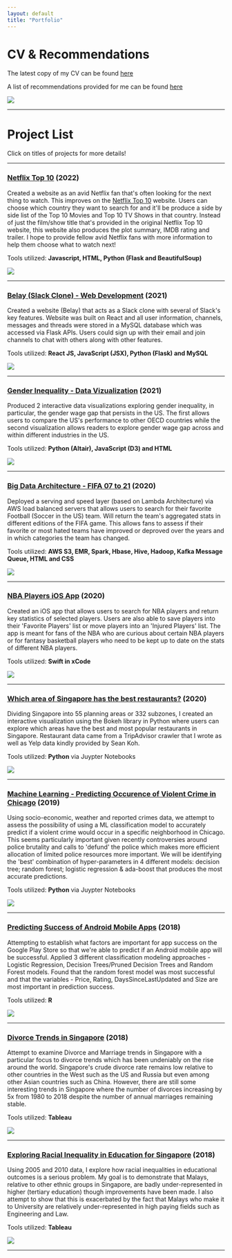```yaml
---
layout: default
title: "Portfolio"
---
```


# CV & Recommendations

The latest copy of my CV can be found [here](https://domteo95.github.io/cv/)

A list of recommendations provided for me can be found [here](https://domteo95.github.io/recommendations/)

<img src="/assets/img/work.jpg"><br>

<hr>

# Project List

Click on titles of projects for more details!

<hr>

### [Netflix Top 10](https://domteo95.github.io/netflix-top-10/) (2022)

Created a website as an avid Netflix fan that's often looking for the next thing to watch. This improves on the [Netflix Top 10](https://top10.netflix.com/united-states) website. Users can choose which country they want to search for and it'll be produce a side by side list of the Top 10 Movies and Top 10 TV Shows in that country. Instead of just the film/show title that's provided in the original Netflix Top 10 website, this website also produces the plot summary, IMDB rating and trailer. I hope to provide fellow avid Netflix fans with more information to help them choose what to watch next!

Tools utilized: **Javascript, HTML, Python (Flask and BeautifulSoup)**

<img src="/assets/img/netflix.jpg">

<hr>

### [Belay (Slack Clone) - Web Development](https://domteo95.github.io/web-dev-final-proj/) (2021)

Created a website (Belay) that acts as a Slack clone with several of Slack's key features. Website was built on React and all user information, channels, messages and threads were stored in a MySQL database which was accessed via Flask APIs. Users could sign up with their email and join channels to chat with others along with other features.

Tools utilized: **React JS, JavaScript (JSX), Python (Flask) and MySQL**

<img src="/assets/img/slack.jpeg">

<hr>

### [Gender Inequality - Data Vizualization](https://domteo95.github.io/gender-wage-gap/) (2021)

Produced 2 interactive data visualizations exploring gender inequality, in particular, the gender wage gap that persists in the US. The first allows users to compare the US's performance to other OECD countries while the second visualization allows readers to explore gender wage gap across and within different industries in the US.

Tools utilized: **Python (Altair), JavaScript (D3) and HTML**

<img src="/assets/img/wage.jpeg">

<hr>

### [Big Data Architecture - FIFA 07 to 21](https://domteo95.github.io/fifa-big-data/) (2020)

Deployed a serving and speed layer (based on Lambda Architecture) via AWS load balanced servers that allows users to search for their favorite Football (Soccer in the US) team. Will return the team's aggregated stats in different editions of the FIFA game. This allows fans to assess if their favorite or most hated teams have improved or deproved over the years and in which categories the team has changed.

Tools utilized: **AWS S3, EMR, Spark, Hbase, Hive, Hadoop, Kafka Message Queue, HTML and CSS**

<img src="/assets/img/fifa.jpg">

<hr>

### [NBA Players iOS App](https://domteo95.github.io/nba-ios-app/) (2020)

Created an iOS app that allows users to search for NBA players and return key statistics of selected players. Users are also able to save players into their 'Favorite Players' list or move players into an 'Injured Players' list. The app is meant for fans of the NBA who are curious about certain NBA players or for fantasy basketball players who need to be kept up to date on the stats of different NBA players.

Tools utilized:  **Swift in xCode**

<img src="/assets/img/nba.jpg">

<hr>

### [Which area of Singapore has the best restaurants?](https://domteo95.github.io/singapore-best-restaurants/) (2020)

Dividing Singapore into 55 planning areas or 332 subzones, I created an interactive visualization using the Bokeh library in Python where users can explore which areas have the best and most popular restaurants in Singapore. Restaurant data came from a TripAdvisor crawler that I wrote as well as Yelp data kindly provided by Sean Koh.

Tools utilized: **Python** via Juypter Notebooks

<img src="/assets/img/sg-restaurant.jpg">

<hr>

### [Machine Learning - Predicting Occurence of Violent Crime in Chicago](https://domteo95.github.io/ml-crime/) (2019)

Using socio-economic, weather and reported crimes data, we attempt to assess the possibility of using a ML classification model to accurately predict if a violent crime would occur in a specific neighborhood in Chicago. This seems particularly important given recently controversies around police brutality and calls to 'defund' the police which makes more efficient allocation of limited police resources more important. We will be identifying the 'best' combination of hyper-parameters in 4 different models: decision tree; random forest; logistic regression & ada-boost that produces the most accurate predictions.

Tools utilized: **Python** via Juypter Notebooks

<img src="/assets/img/crime.jpg">

<hr>

### [Predicting Success of Android Mobile Apps](https://domteo95.github.io/android-apps-success/) (2018)

Attempting to establish what factors are important for app success on the Google Play Store so that we're able to predict if an Android mobile app will be successful. Applied 3 different classification modeling approaches - Logistic Regression, Decision Trees/Pruned Decision Trees and Random Forest models. Found that the random forest model was most successful and that the variables - Price, Rating, DaysSinceLastUpdated and Size are most important in prediction success.

Tools utilized: **R**

<img src="/assets/img/android-app.jpg">

<hr>

### [Divorce Trends in Singapore](https://domteo95.github.io/sg-divorce-trends/) (2018)

Attempt to examine Divorce and Marriage trends in Singapore with a particular focus to divorce trends which has been undeniably on the rise around the world. Singapore's crude divorce rate remains low relative to other countries in the West such as the US and Russia but even among other Asian countries such as China. However, there are still some interesting trends in Singapore where the number of divorces increasing by 5x from 1980 to 2018 despite the number of annual marriages remaining stable.

Tools utilized: **Tableau**

<img src="/assets/img/divorce.jpg">

<hr>

### [Exploring Racial Inequality in Education for Singapore](https://domteo95.github.io/race-education-trends/) (2018)

Using 2005 and 2010 data, I explore how racial inequalities in educational outcomes is a serious problem. My goal is to demonstrate that Malays, relative to other ethnic groups in Singapore, are badly under-represented in higher (tertiary education) though improvements have been made. I also attempt to show that this is exacerbated by the fact that Malays who make it to University are relatively under-represented in high paying fields such as Engineering and Law.

Tools utilized: **Tableau**

<img src="/assets/img/education.jpg">

<hr>
